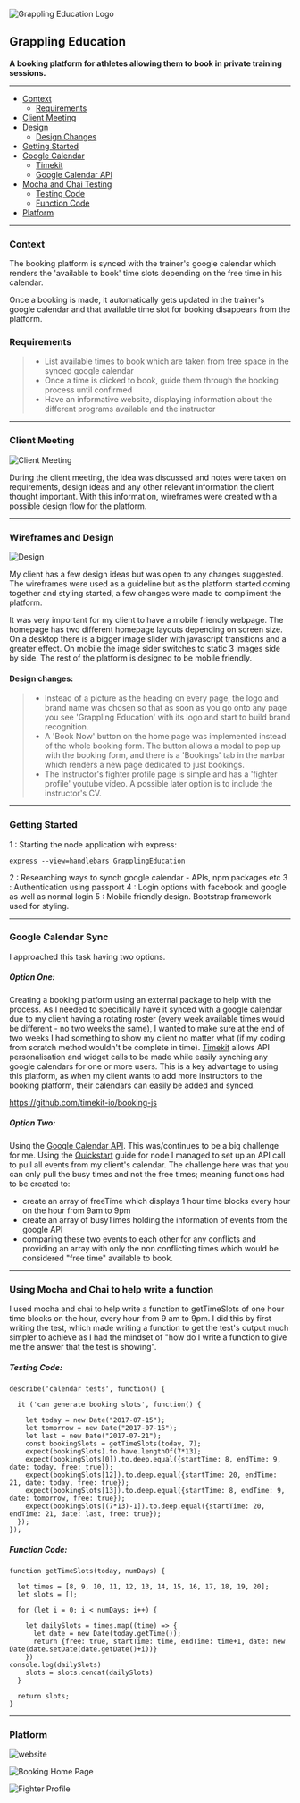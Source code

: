 ![Grappling Education Logo](https://lh3.googleusercontent.com/-YBlptLlddw0/WTdah_YSWwI/AAAAAAAAALU/DS9d9ou5FokEqmWORsDVbKXAohLLBJk8wCLcB/s800/GrapplingEducation.png "GrapplingEducation.png")


## Grappling Education 

**A booking platform for athletes allowing them to book in private training sessions.**

----------

- [Context](#context)
  * [Requirements](#requirements)
- [Client Meeting](#client-meeting)
- [Design](#wireframes-and-design)
  * [Design Changes](#design-changes)
- [Getting Started](#getting-started)
- [Google Calendar](#google-calendar-sync)
  * [Timekit](#option-one)
  * [Google Calendar API](#option-two)
- [Mocha and Chai Testing](#using-mocha-and-chai-to-help-write-a-function)
  * [Testing Code](#testing-code)
  * [Function Code](#function-code)
- [Platform](#platform)

------

### Context

The booking platform is synced with the trainer's google calendar which renders the 'available to book' time slots depending on the free time in his calendar.

Once a booking is made, it automatically gets updated in the trainer's google calendar and that available time slot for booking disappears from the platform.

### Requirements

>- List available times to book which are taken from free space in the synced google calendar
>- Once a time is clicked to book, guide them through the booking process until confirmed
>- Have an informative website, displaying information about the different programs available and the instructor

----------

### Client Meeting

![Client Meeting](https://lh3.googleusercontent.com/-WlGPWZtgiHA/WTeDuCR3dII/AAAAAAAAAL4/FwBKI0n4D7EU8QMvIMITPfQGgZ6S6sTEACLcB/s800/FullSizeRender+%25285%2529.jpg "Client Meeting")

During the client meeting, the idea was discussed and notes were taken on requirements, design ideas and any other relevant information the client thought important. With this information, wireframes were created with a possible design flow for the platform.

----------

### Wireframes and Design

![Design](https://lh3.googleusercontent.com/-6Mti_9FqXbs/WTeELqBIKKI/AAAAAAAAAMA/gagMnC7B6f4k9eYw_NKaqdKR9Ke1uM9vwCLcB/s800/IMG_1533.JPG "Design")

My client has a few design ideas but was open to any changes suggested. The wireframes were used as a guideline but as the platform started coming together and styling started, a few changes were made to compliment the platform.

It was very important for my client to have a mobile friendly webpage. The homepage has two different homepage layouts depending on screen size. 
On a desktop there is a bigger image slider with javascript transitions and a greater effect.
On mobile the image sider switches to static 3 images side by side.
The rest of the platform is designed to be mobile friendly.

#### Design changes:

>- Instead of a picture as the heading on every page, the logo and brand name was chosen so that as soon as you go onto any page you see 'Grappling Education' with its logo and start to build brand recognition.
>- A 'Book Now' button on the home page was implemented instead of the whole booking form. The button allows a modal to pop up with the booking form, and there is a 'Bookings' tab in the navbar which renders a new page dedicated to just bookings.
>- The Instructor's fighter profile page is simple and has a 'fighter profile' youtube video. A possible later option is to include the instructor's CV.

----------

### Getting Started 

1 : Starting the node application with express:
```
express --view=handlebars GrapplingEducation
```
2 :  Researching ways to synch google calendar - APIs, npm packages etc
3 : Authentication using passport 
4 : Login options with facebook and google as well as normal login
5 : Mobile friendly design. Bootstrap framework used for styling.

----------

### Google Calendar Sync

I approached this task having two options.

##### **Option One**: 
Creating a booking platform using an external package to help with the process. As I needed to specifically have it synced with a google calendar due to my client having a rotating roster (every week available times would be different - no two weeks the same), I wanted to make sure at the end of two weeks I had something to show my client no matter what (if my coding from scratch method wouldn't be complete in time).
[Timekit](https://www.timekit.io/) allows API personalisation and widget calls to be made while easily synching any google calendars for one or more users. 
This is a key advantage to using this platform, as when my client wants to add more instructors to the booking platform, their calendars can easily be added and synced. 

https://github.com/timekit-io/booking-js

##### **Option Two**:
Using the [Google Calendar API](https://developers.google.com/google-apps/calendar/). This was/continues to be a big challenge for me. Using the [Quickstart](https://developers.google.com/google-apps/calendar/quickstart/nodejs) guide for node I managed to set up an API call to pull all events from my client's calendar. 
The challenge here was that you can only pull the busy times and not the free times; meaning functions had to be created to:

- create an array of freeTime which displays 1 hour time blocks every hour on the hour from 9am to 9pm
- create an array of busyTimes holding the information of events from the google API
- comparing these two events to each other for any conflicts and providing an array with only the non conflicting times which would be considered "free time" available to book.

----------

### Using Mocha and Chai to help write a function

I used mocha and chai to help write a function to getTimeSlots of one hour time blocks on the hour, every hour from 9 am to 9pm. I did this by first writing the test, which made writing a function to get the test's output much simpler to achieve as I had the mindset of "how do I write a function to give me the answer that the test is showing".

##### **Testing Code:**
```
describe('calendar tests', function() {

  it ('can generate booking slots', function() {

    let today = new Date("2017-07-15");
    let tomorrow = new Date("2017-07-16");
    let last = new Date("2017-07-21");
    const bookingSlots = getTimeSlots(today, 7);
    expect(bookingSlots).to.have.lengthOf(7*13);
    expect(bookingSlots[0]).to.deep.equal({startTime: 8, endTime: 9, date: today, free: true});
    expect(bookingSlots[12]).to.deep.equal({startTime: 20, endTime: 21, date: today, free: true});
    expect(bookingSlots[13]).to.deep.equal({startTime: 8, endTime: 9, date: tomorrow, free: true});
    expect(bookingSlots[(7*13)-1]).to.deep.equal({startTime: 20, endTime: 21, date: last, free: true});
  });
});
```
##### **Function Code:**

```
function getTimeSlots(today, numDays) {

  let times = [8, 9, 10, 11, 12, 13, 14, 15, 16, 17, 18, 19, 20];
  let slots = [];

  for (let i = 0; i < numDays; i++) {

    let dailySlots = times.map((time) => {
      let date = new Date(today.getTime());
      return {free: true, startTime: time, endTime: time+1, date: new Date(date.setDate(date.getDate()+i))}
    })
console.log(dailySlots)
    slots = slots.concat(dailySlots)
  }

  return slots;
} 
```

----------

### Platform

![website](https://lh3.googleusercontent.com/-M5ry_YPm48w/WTjqvZ-XdwI/AAAAAAAAANo/habcEiVe7iIMHFd2Sg7_afsq4cog8sEhgCLcB/s800/website.gif "website.gif")

![Booking Home Page](https://lh3.googleusercontent.com/-Zi79bCRNjeY/WTeVYK7ZPCI/AAAAAAAAAMc/jpN2CBIrn84z2RRStIE3OhbhVUWBqbkkwCLcB/s800/Screen+Shot+2017-06-07+at+3.51.40+pm.png "Screen Shot 2017-06-07 at 3.51.40 pm.png")

![Fighter Profile](https://lh3.googleusercontent.com/-YNh_AmK5uhQ/WTeVeVy3VqI/AAAAAAAAAMk/O7fLJ8arqlAcVyQvMmuO163uf9khFXSkQCLcB/s800/Screen+Shot+2017-06-07+at+3.52.06+pm.png "Screen Shot 2017-06-07 at 3.52.06 pm.png")
